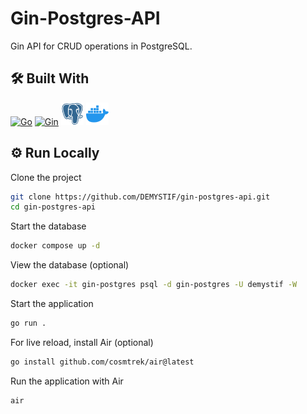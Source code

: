 # Gin-Postgres-API

Gin API for CRUD operations in PostgreSQL.

## 🛠 Built With

<div align="left">
<a href="https://go.dev/" target="_blank" rel="noreferrer"><img src="https://raw.githubusercontent.com/DEMYSTIF/DEMYSTIF/main/assets/icons/go.svg" width="36" height="36" alt="Go" /></a>
<a href="https://gin-gonic.com/docs/" target="_blank" rel="noreferrer"><img src="https://raw.githubusercontent.com/DEMYSTIF/DEMYSTIF/main/assets/icons/gin.svg" width="36" height="36" alt="Gin" /></a>
<a href="https://www.postgresql.org/" target="_blank" rel="noreferrer"><img src="https://raw.githubusercontent.com/DEMYSTIF/DEMYSTIF/main/assets/icons/postgresql.svg" width="36" height="36" alt="PostgreSQL" /></a>
<a href="https://docs.docker.com/" target="_blank" rel="noreferrer"><img src="https://raw.githubusercontent.com/DEMYSTIF/DEMYSTIF/main/assets/icons/docker.svg" width="36" height="36" alt="Docker" /></a>
</div>

## ⚙️ Run Locally

Clone the project

```bash
git clone https://github.com/DEMYSTIF/gin-postgres-api.git
cd gin-postgres-api
```

Start the database

```bash
docker compose up -d
```

View the database (optional)

```bash
docker exec -it gin-postgres psql -d gin-postgres -U demystif -W
```

Start the application

```bash
go run .
```

For live reload, install Air (optional)

```bash
go install github.com/cosmtrek/air@latest
```

Run the application with Air

```bash
air
```
